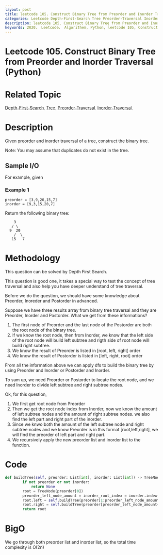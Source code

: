 ```yaml
---
layout: post
title: leetcode 105. Construct Binary Tree from Preorder and Inorder Traversal (Python)
categories: Leetcode Depth-First-Search Tree Preorder-Traversal Inorder-Traversal
description: leetcode 105. Construct Binary Tree from Preorder and Inorder Traversal (Python Solution)
keywords: 2020， Leetcode， Algorithem, Python, leetcode 105, Construct Binary Tree from Preorder and Inorder Traversal, zhenyu, Depth-First-Search, DFS, Depth First Search, Tree, tree
---
```


# Leetcode 105. Construct Binary Tree from Preorder and Inorder Traversal (Python)

# Related Topic
<a href="/categories/#Depth-First-Search" target="_blank"> Depth-First-Search</a>.
<a href="/categories/#Tree" target="_blank"> Tree</a>.
<a href="/categories/#Preorder-Traversal" target="_blank"> Preorder-Traversal</a>.
<a href="/categories/#Inorder-Traversal" target="_blank"> Inorder-Traversal</a>.

# Description
Given preorder and inorder traversal of a tree, construct the binary tree.

Note:
You may assume that duplicates do not exist in the tree.


## Sample I/O

For example, given
### Example 1
```
preorder = [3,9,20,15,7]
inorder = [9,3,15,20,7]
```
Return the following binary tree:
```
    3
   / \
  9  20
    /  \
   15   7
```


# Methodology
This question can be solved by Depth First Search.

This question is good one, it takes a special way to test the concept of tree traversal and also help you have deeper understand of tree traversal.

Before we do the question, we should have some knowledge about Preorder, Inoreder and Postorder in advanced.

Suppose we have three results array from binary tree traversal and they are Preorder, Inorder and Postorder. What we get from these informations?

1. The first node of Preorder and the last node of the Postorder are both the root node of the binary tree.
2. If we know the root node, then from Inorder, we know that the left side of the root node will build left subtree and rigth side of root node will build right subtree.
3. We know the result of Preorder is listed in [root, left, right] order
4. We know the result of Postorder is listed in [left, right, root] order

From all the information above we can apply dfs to build the binary tree by using Preorder and Inorder or Postorder and Inorder.

To sum up, we need Preorder or Postorder to locate the root node, and we need Inorder to divide left subtree and right subtree nodes.

Ok, for this question, 
1. We first get root node from Preorder
2. Then we get the root node index from Inorder, now we know the amount of left subtree nodes and the amount of right subtree nodes. we also find the left part and right part of the inorder.
3. Since we knwo both the amount of the left subtree node and right subtree nodes and we know Preorder is in this format [root,left,right], we will find the preorder of left part and right part.
4. We recursively apply the new preorder list and inorder list to the function.

# Code
```python
def buildTree(self, preorder: List[int], inorder: List[int]) -> TreeNode:
        if not preorder or not inorder:
            return None
        root = TreeNode(preorder[0])
        preorder_left_node_amount = inorder_root_index = inorder.index(preorder[0])
        root.left = self.buildTree(preorder[1:preorder_left_node_amount+1], inorder[:inorder_root_index])
        root.right = self.buildTree(preorder[preorder_left_node_amount+1:],inorder[inorder_root_index+1:])
        return root
```
# BigO
We go through both preorder list and inorder list, so the total time complexity is O(2n)
